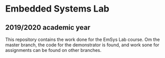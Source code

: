 # Embedded Systems Lab
## 2019/2020 academic year

This repository contains the work done for the EmSys Lab course. Om the master branch, the code for the demonstrator is found, and work sone for assignments can be found on other branches.
